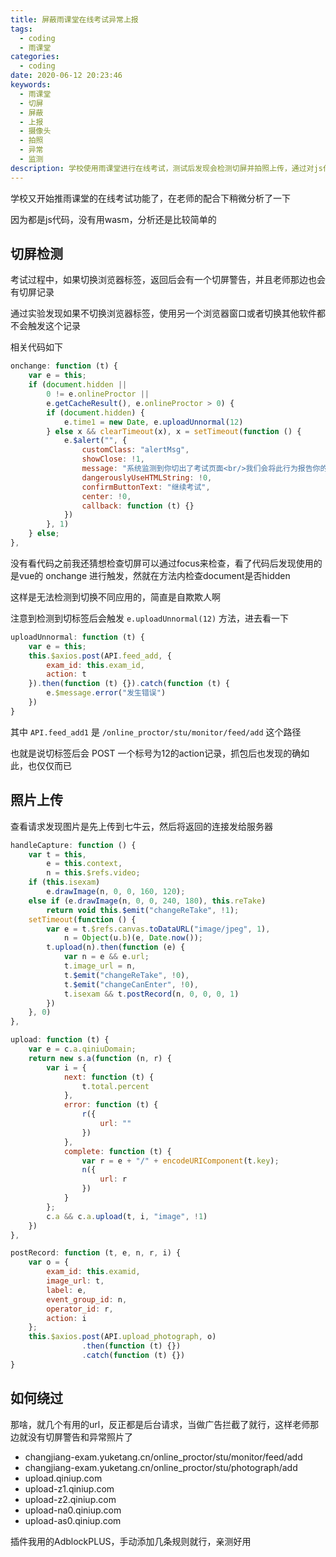 ```yaml
---
title: 屏蔽雨课堂在线考试异常上报
tags:
  - coding
  - 雨课堂
categories:
  - coding
date: 2020-06-12 20:23:46
keywords:
  - 雨课堂
  - 切屏
  - 屏蔽
  - 上报
  - 摄像头
  - 拍照
  - 异常
  - 监测
description: 学校使用雨课堂进行在线考试，测试后发现会检测切屏并拍照上传，通过对js代码的分析理清雨课堂监测切屏和上传异常照片的方法，通过插件进行屏蔽
---
```


学校又开始推雨课堂的在线考试功能了，在老师的配合下稍微分析了一下

因为都是js代码，没有用wasm，分析还是比较简单的

## 切屏检测

考试过程中，如果切换浏览器标签，返回后会有一个切屏警告，并且老师那边也会有切屏记录

通过实验发现如果不切换浏览器标签，使用另一个浏览器窗口或者切换其他软件都不会触发这个记录

相关代码如下

```javascript
onchange: function (t) {
    var e = this;
    if (document.hidden || 
        0 != e.onlineProctor || 
        e.getCacheResult(), e.onlineProctor > 0) {
        if (document.hidden) {
            e.time1 = new Date, e.uploadUnnormal(12)
        } else x && clearTimeout(x), x = setTimeout(function () {
            e.$alert("", {
                customClass: "alertMsg",
                showClose: !1,
                message: "系统监测到你切出了考试页面<br/>我们会将此行为报告你的老师",
                dangerouslyUseHTMLString: !0,
                confirmButtonText: "继续考试",
                center: !0,
                callback: function (t) {}
            })
        }, 1)
    } else;
},
```

没有看代码之前我还猜想检查切屏可以通过focus来检查，看了代码后发现使用的是vue的 onchange 进行触发，然就在方法内检查document是否hidden

这样是无法检测到切换不同应用的，简直是自欺欺人啊

注意到检测到切标签后会触发 `e.uploadUnnormal(12)` 方法，进去看一下

```javascript
uploadUnnormal: function (t) {
    var e = this;
    this.$axios.post(API.feed_add, {
        exam_id: this.exam_id,
        action: t
    }).then(function (t) {}).catch(function (t) {
        e.$message.error("发生错误")
    })
}
```

其中 `API.feed_add1` 是 `/online_proctor/stu/monitor/feed/add` 这个路径

也就是说切标签后会 POST 一个标号为12的action记录，抓包后也发现的确如此，也仅仅而已

## 照片上传

查看请求发现图片是先上传到七牛云，然后将返回的连接发给服务器


```javascript
handleCapture: function () {
    var t = this,
        e = this.context,
        n = this.$refs.video;
    if (this.isexam) 
        e.drawImage(n, 0, 0, 160, 120);
    else if (e.drawImage(n, 0, 0, 240, 180), this.reTake) 
        return void this.$emit("changeReTake", !1);
    setTimeout(function () {
        var e = t.$refs.canvas.toDataURL("image/jpeg", 1),
            n = Object(u.b)(e, Date.now());
        t.upload(n).then(function (e) {
            var n = e && e.url;
            t.image_url = n, 
            t.$emit("changeReTake", !0), 
            t.$emit("changeCanEnter", !0), 
            t.isexam && t.postRecord(n, 0, 0, 0, 1)
        })
    }, 0)
},
```

```javascript
upload: function (t) {
    var e = c.a.qiniuDomain;
    return new s.a(function (n, r) {
        var i = {
            next: function (t) {
                t.total.percent
            },
            error: function (t) {
                r({
                    url: ""
                })
            },
            complete: function (t) {
                var r = e + "/" + encodeURIComponent(t.key);
                n({
                    url: r
                })
            }
        };
        c.a && c.a.upload(t, i, "image", !1)
    })
},
```

```javascript
postRecord: function (t, e, n, r, i) {
    var o = {
        exam_id: this.examid,
        image_url: t,
        label: e,
        event_group_id: n,
        operator_id: r,
        action: i
    };
    this.$axios.post(API.upload_photograph, o)
                .then(function (t) {})
                .catch(function (t) {})
}
```

## 如何绕过

那啥，就几个有用的url，反正都是后台请求，当做广告拦截了就行，这样老师那边就没有切屏警告和异常照片了

- changjiang-exam.yuketang.cn/online_proctor/stu/monitor/feed/add
- changjiang-exam.yuketang.cn/online_proctor/stu/photograph/add
- upload.qiniup.com
- upload-z1.qiniup.com
- upload-z2.qiniup.com
- upload-na0.qiniup.com
- upload-as0.qiniup.com

插件我用的AdblockPLUS，手动添加几条规则就行，亲测好用
